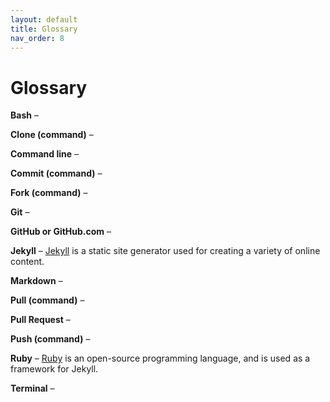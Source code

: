 ```yaml
---
layout: default
title: Glossary
nav_order: 8
---
```

# Glossary
**Bash** –

**Clone (command)** –

**Command line** –

**Commit (command)** –

**Fork (command)** –

**Git** –

**GitHub or GitHub.com** –    

**Jekyll** – [Jekyll](https://jekyllrb.com/) is a static site generator used for creating a variety of online content.

**Markdown** – 

**Pull (command)** –

**Pull Request** –

**Push (command)** –

**Ruby** – [Ruby](https://www.ruby-lang.org/en/) is an open-source programming language, and is used as a framework for Jekyll.  

**Terminal** –
